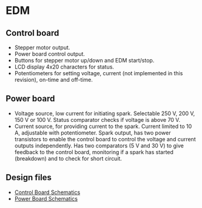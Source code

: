 # EDM

## Control board
* Stepper motor output.
* Power board control output.
* Buttons for stepper motor up/down and EDM start/stop.
* LCD display 4x20 characters for status.
* Potentiometers for setting voltage, current (not implemented in this revision), on-time and off-time.

## Power board
* Voltage source, low current for initiating spark. Selectable 250 V, 200 V, 150 V or 100 V. Status comparator checks if voltage is above 70 V.
* Current source, for providing current to the spark. Current limited to 10 A, adjustable with potentiometer.
Spark output, has two power transistors to enable the control board to control the voltage and current outputs independently. Has two comparators (5 V and 30 V) to give feedback to the control board, monitoring if a spark has started (breakdown) and to check for short circuit.

## Design files
* [Control Board Schematics](https://github.com/strombom/EDM/raw/master/hardware/edm_control_board/documents/edm_control_board_schematics.pdf)
* [Power Board Schematics](https://github.com/strombom/EDM/raw/master/hardware/edm_power_board/documents/edm_power_board_schematics.pdf)

